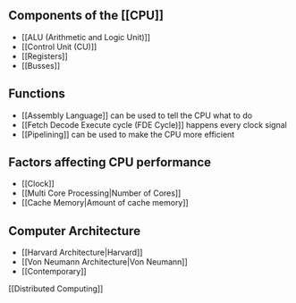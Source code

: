 
## Components of the [[CPU]]

- [[ALU (Arithmetic and Logic Unit)]]
- [[Control Unit (CU)]] 
- [[Registers]]
- [[Busses]]


## Functions
- [[Assembly Language]] can be used to tell the CPU what to do
- [[Fetch Decode Execute cycle (FDE Cycle)]] happens every clock signal
- [[Pipelining]] can be used to make the CPU more efficient


## Factors affecting CPU performance
- [[Clock]]
- [[Multi Core Processing|Number of Cores]]
- [[Cache Memory|Amount of cache memory]]



## Computer Architecture
- [[Harvard Architecture|Harvard]]
- [[Von Neumann Architecture|Von Neumann]]
- [[Contemporary]]

[[Distributed Computing]]